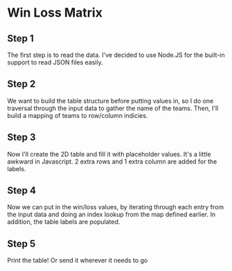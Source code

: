 # Win Loss Matrix

## Step 1

The first step is to read the data. I've decided to use Node.JS for the built-in support to read JSON files easily.

## Step 2

We want to build the table structure before putting values in, so I do one traversal through the input data to gather the name of the teams. Then, I'll build a mapping of teams to row/column indicies.

## Step 3

Now I'll create the 2D table and fill it with placeholder values. It's a little awkward in Javascript. 2 extra rows and 1 extra column are added for the labels.

## Step 4

Now we can put in the win/loss values, by iterating through each entry from the input data and doing an index lookup from the map defined earlier. In addition, the table labels are populated.

## Step 5

Print the table! Or send it wherever it needs to go